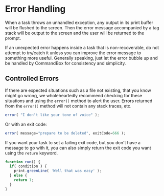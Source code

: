 # Error Handling

When a task throws an unhandled exception, any output in its print buffer will be flushed to the screen. Then the error message accompanied by a tag stack will be output to the screen and the user will be returned to the prompt.

If an unexpected error happens inside a task that is non-recoverable, do not attempt to try/catch it unless you can improve the error message to something more useful. Generally speaking, just let the error bubble up and be handled by CommandBox for consistency and simplicity.

## Controlled Errors

If there are expected situations such as a file not existing, that you know might go wrong, we wholeheartedly recommend checking for these situations and using the `error()` method to alert the user. Errors returned from the `error()` method will not contain any stack traces, etc.

```javascript
error( "I don't like your tone of voice" );
```

Or with an exit code:

```javascript
error( message="prepare to be deleted", exitCode=666 );
```

If you want your task to set a failing exit code, but you don't have a message to go with it, you can also simply return the exit code you want using the `return` keyword.

```javascript
function run() {
  if( condition ) {
    print.greenLine( 'Well that was easy' );
  } else {
    return 1;
  }
}
```
